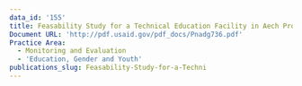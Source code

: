 ```yaml
---
data_id: '155'
title: Feasability Study for a Technical Education Facility in Aech Province
Document URL: 'http://pdf.usaid.gov/pdf_docs/Pnadg736.pdf'
Practice Area:
  - Monitoring and Evaluation
  - 'Education, Gender and Youth'
publications_slug: Feasability-Study-for-a-Techni
---
```

